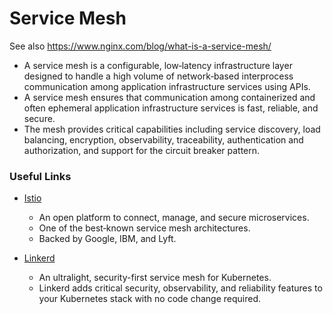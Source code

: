 # Service Mesh

See also https://www.nginx.com/blog/what-is-a-service-mesh/
- A service mesh is a configurable, low‑latency infrastructure layer designed to handle a high volume of network‑based interprocess communication among application infrastructure services using APIs.
- A service mesh ensures that communication among containerized and often ephemeral application infrastructure services is fast, reliable, and secure.
- The mesh provides critical capabilities including service discovery, load balancing, encryption, observability, traceability, authentication and authorization, and support for the circuit breaker pattern.

### Useful Links

- [Istio](https://github.com/istio/istio)
    - An open platform to connect, manage, and secure microservices.
    - One of the best‑known service mesh architectures.
    - Backed by Google, IBM, and Lyft.

- [Linkerd](https://github.com/linkerd/linkerd2)
    - An ultralight, security-first service mesh for Kubernetes.
    - Linkerd adds critical security, observability, and reliability features to your Kubernetes stack with no code change required.